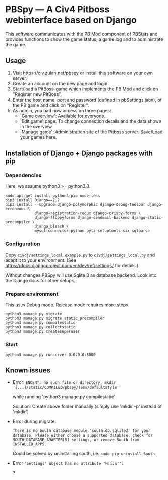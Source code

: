 # PBSpy — A Civ4 Pitboss webinterface based on Django

This software communicates with the PB Mod component of PBStats and provides
functions to show the game status, a game log and to administrate the game.

## Usage
1. Visit https://civ.zulan.net/pbspy or install this software on your own server.
2. Create an account on the new page and login.
3. Start/load a PitBoss-game which implements the PB Mod and click on "Register new PitBoss".
4. Enter the host name, port and password (defined in pbSettings.json), of the PB game and click on "Register".
5. As admin, you had now access on three pages:
   - 'Game overview': Available for everyone.
   - 'Edit game' page: To change connection details and the data shown in the overview.
   - 'Manage game': Administration site of the Pitboss server. Save/Load your games here.


## Installation of Django + Django packages with pip

### Dependencies
Here, we assume python3 >= python3.8.

```
sudo apt-get install python3-pip node-less
pip3 install Django==2.2
pip3 install --upgrade django-polymorphic django-debug-toolbar django-erroneous \
			 django-registration-redux django-crispy-forms \
			 django-floppyforms django-sendmail-backend django-static-precompiler \
			 django_bleach \
			 mysql-connector-python pytz setuptools six sqlparse
```

### Configuration
Copy `civdj/settings_local.example.py` to `civdj/settings_local.py` and adapt it to your environment. (See https://docs.djangoproject.com/en/dev/ref/settings/ for details.)

Without changes PBSpy will use Sqlite 3 as database backend. Look into the Django docs
for other setups.


### Prepare environment

This uses Debug mode. Release mode requires more steps.

```
python3 manage.py migrate
python3 manage.py migrate static_precompiler
python3 manage.py compilestatic
python3 manage.py collectstatic
python3 manage.py createsuperuser
```

### Start

```
python3 manage.py runserver 0.0.0.0:8000
```

## Known issues

- Error: `ENOENT: no such file or directory, mkdir '[...]/static/COMPILED/pbspy/less/defaultstyle'`

  while running 'python3 manage.py compilestatic'
  
  Solution: Create above folder manually (simply use 'mkdir -p' instead of 'mkdir')

- Error during migrate:

  ```
  There is no South database module 'south.db.sqlite3' for your database. Please either choose a supported database, check for SOUTH_DATABASE_ADAPTER[S] settings, or remove South from INSTALLED_APPS.
  ```

  Could be solved by uninstalling south, i.e.
  `sudo pip uninstall South`

- Error `'Settings' object has no attribute 'H:i:s'":`

  ?
